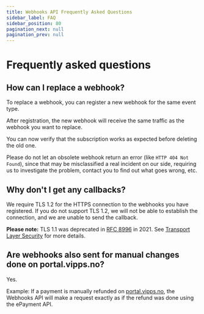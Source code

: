 ```yaml
---
title: Webhooks API Frequently Asked Questions
sidebar_label: FAQ
sidebar_position: 80
pagination_next: null
pagination_prev: null
---
```


# Frequently asked questions

## How can I replace a webhook?

To replace a webhook, you can register a new webhook for the same event type.

After registration, the new webhook will receive the same traffic as the webhook
you want to replace.

You can now verify that the subscription works as expected before deleting the
old one.

Please do not let an obsolete webhook return an error (like `HTTP 404 Not Found`),
since that may be misclassified a real incident on our side, requiring us to
investigate the problem, contact you to find out what goes wrong, etc.

## Why don't I get any callbacks?

We require TLS 1.2 for the HTTPS connection to the webhooks you have registered.
If you do not support TLS 1.2, we will not be able to establish the connection,
and we are unable to send the callback.

**Please note:** TLS 1.1 was deprecated in
[RFC 8996](https://datatracker.ietf.org/doc/html/rfc8996)
in 2021. See
[Transport Layer Security](https://datatracker.ietf.org/wg/tls/about/)
for more details.

## Are webhooks also sent for manual changes done on portal.vipps.no?

Yes. 

Example: If a payment is manually refunded on
[portal.vipps.no](https://portal.vipps.no),
the Webhooks API will make a request exactly as if the refund was done using the
ePayment API.
